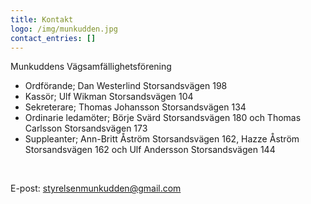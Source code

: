 ```yaml
---
title: Kontakt
logo: /img/munkudden.jpg
contact_entries: []
---
```

Munkuddens Vägsamfällighetsförening

* Ordförande; Dan Westerlind Storsandsvägen 198
* Kassör; Ulf Wikman Storsandsvägen 104
* Sekreterare; Thomas Johansson Storsandsvägen 134
* Ordinarie ledamöter; Börje Svärd Storsandsvägen 180 och Thomas Carlsson Storsandsvägen 173
* Suppleanter; Ann-Britt Åström Storsandsvägen 162, Hazze Åström Storsandsvägen 162 och Ulf Andersson Storsandsvägen 144

<!--StartFragment-->

<br>

E-post: [styrelsenmunkudden@gmail.com](mailto:styrelsenmunkudden@gmail.com)

<!--EndFragment-->